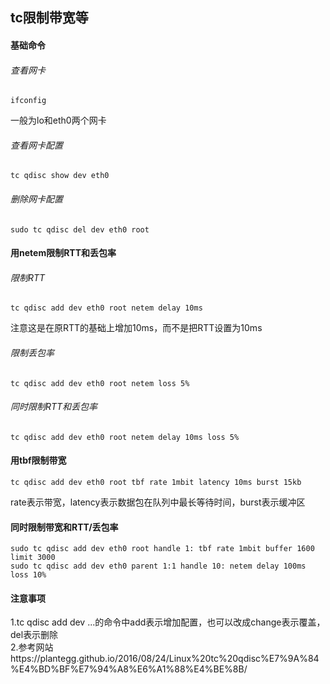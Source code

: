 ## tc限制带宽等
#### 基础命令
###### 查看网卡
```
ifconfig
```
一般为lo和eth0两个网卡
###### 查看网卡配置
```
tc qdisc show dev eth0
```
###### 删除网卡配置
```
sudo tc qdisc del dev eth0 root
```
#### 用netem限制RTT和丢包率
###### 限制RTT
```
tc qdisc add dev eth0 root netem delay 10ms
```
注意这是在原RTT的基础上增加10ms，而不是把RTT设置为10ms
###### 限制丢包率
```
tc qdisc add dev eth0 root netem loss 5%
```
###### 同时限制RTT和丢包率
```
tc qdisc add dev eth0 root netem delay 10ms loss 5%
```
#### 用tbf限制带宽
```
tc qdisc add dev eth0 root tbf rate 1mbit latency 10ms burst 15kb
```
rate表示带宽，latency表示数据包在队列中最长等待时间，burst表示缓冲区
#### 同时限制带宽和RTT/丢包率
```
sudo tc qdisc add dev eth0 root handle 1: tbf rate 1mbit buffer 1600 limit 3000
sudo tc qdisc add dev eth0 parent 1:1 handle 10: netem delay 100ms loss 10%
```
#### 注意事项
1.tc qdisc add dev ...的命令中add表示增加配置，也可以改成change表示覆盖，del表示删除<br>
2.参考网站https://plantegg.github.io/2016/08/24/Linux%20tc%20qdisc%E7%9A%84%E4%BD%BF%E7%94%A8%E6%A1%88%E4%BE%8B/
